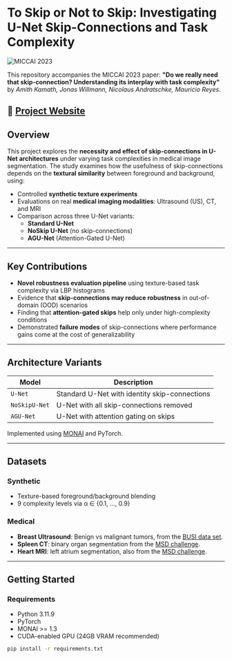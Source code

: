 # To Skip or Not to Skip: Investigating U-Net Skip-Connections and Task Complexity

![MICCAI 2023](https://img.shields.io/badge/Conference-MICCAI%202023-blue)

This repository accompanies the MICCAI 2023 paper:
**"Do we really need that skip-connection? Understanding its interplay with task complexity"**  
by *Amith Kamath, Jonas Willmann, Nicolaus Andratschke, Mauricio Reyes*.

🔗 [Project Website](https://amithjkamath.github.io/projects/2023-miccai-skip-connections/)  
---

## Overview

This project explores the **necessity and effect of skip-connections in U-Net architectures** under varying task complexities in medical image segmentation. The study examines how the usefulness of skip-connections depends on the **textural similarity** between foreground and background, using:

- Controlled **synthetic texture experiments**
- Evaluations on real **medical imaging modalities**: Ultrasound (US), CT, and MRI
- Comparison across three U-Net variants:
  - **Standard U-Net**
  - **NoSkip U-Net** (no skip-connections)
  - **AGU-Net** (Attention-Gated U-Net)

---

## Key Contributions

- **Novel robustness evaluation pipeline** using texture-based task complexity via LBP histograms
- Evidence that **skip-connections may reduce robustness** in out-of-domain (OOD) scenarios
- Finding that **attention-gated skips** help only under high-complexity conditions
- Demonstrated **failure modes** of skip-connections where performance gains come at the cost of generalizability

---

## Architecture Variants

| Model        | Description                              |
|--------------|------------------------------------------|
| `U-Net`      | Standard U-Net with identity skip-connections |
| `NoSkipU-Net`| U-Net with all skip-connections removed  |
| `AGU-Net`    | U-Net with attention gating on skips     |

Implemented using [MONAI](https://monai.io/) and PyTorch.

---

## Datasets

### Synthetic
- Texture-based foreground/background blending
- 9 complexity levels via α ∈ {0.1, ..., 0.9}

### Medical
- **Breast Ultrasound**: Benign vs malignant tumors, from the [BUSI data set](https://www.sciencedirect.com/science/article/pii/S2352340919312181).
- **Spleen CT**: binary organ segmentation from the [MSD challenge](https://www.nature.com/articles/s41467-022-30695-9).
- **Heart MRI**: left atrium segmentation, also from the [MSD challenge](https://www.nature.com/articles/s41467-022-30695-9).

---

## Getting Started

### Requirements
- Python 3.11.9
- PyTorch
- MONAI >= 1.3
- CUDA-enabled GPU (24GB VRAM recommended)

```bash
pip install -r requirements.txt

